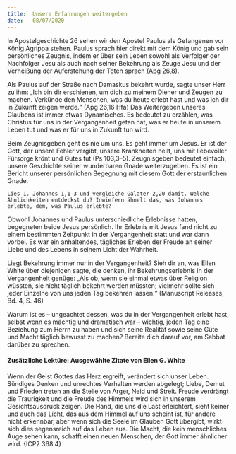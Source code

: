 ```yaml
---
title:  Unsere Erfahrungen weitergeben
date:   08/07/2020
---
```


In Apostelgeschichte 26 sehen wir den Apostel Paulus als Gefangenen vor König Agrippa stehen. Paulus sprach hier direkt mit dem König und gab sein persönliches Zeugnis, indem er über sein Leben sowohl als Verfolger der Nachfolger Jesu als auch nach seiner Bekehrung als Zeuge Jesu und der Verheißung der Auferstehung der Toten sprach (Apg 26,8).

Als Paulus auf der Straße nach Damaskus bekehrt wurde, sagte unser Herr zu ihm: „Ich bin dir erschienen, um dich zu meinem Diener und Zeugen zu machen. Verkünde den Menschen, was du heute erlebt hast und was ich dir in Zukunft zeigen werde.“ (Apg 26,16 Hfa) Das Weitergeben unseres Glaubens ist immer etwas Dynamisches. Es bedeutet zu erzählen, was Christus für uns in der Vergangenheit getan hat, was er heute in unserem Leben tut und was er für uns in Zukunft tun wird.

Beim Zeugnisgeben geht es nie um uns. Es geht immer um Jesus. Er ist der Gott, der unsere Fehler vergibt, unsere Krankheiten heilt, uns mit liebevoller Fürsorge krönt und Gutes tut (Ps 103,3–5). Zeugnisgeben bedeutet einfach, unsere Geschichte seiner wunderbaren Gnade weiterzugeben. Es ist ein Bericht unserer persönlichen Begegnung mit diesem Gott der erstaunlichen Gnade.

`Lies 1. Johannes 1,1–3 und vergleiche Galater 2,20 damit. Welche Ähnlichkeiten entdeckst du? Inwiefern ähnelt das, was Johannes erlebte, dem, was Paulus erlebte?`

Obwohl Johannes und Paulus unterschiedliche Erlebnisse hatten, begegneten beide Jesus persönlich. Ihr Erlebnis mit Jesus fand nicht zu einem bestimmten Zeitpunkt in der Vergangenheit statt und war dann vorbei. Es war ein anhaltendes, tägliches Erleben der Freude an seiner Liebe und des Lebens in seinem Licht der Wahrheit.

Liegt Bekehrung immer nur in der Vergangenheit? Sieh dir an, was Ellen White über diejenigen sagte, die denken, ihr Bekehrungserlebnis in der Vergangenheit genüge: „Als ob, wenn sie einmal etwas über Religion wüssten, sie nicht täglich bekehrt werden müssten; vielmehr sollte sich jeder Einzelne von uns jeden Tag bekehren lassen.“ (Manuscript Releases, Bd. 4, S. 46)

Warum ist es – ungeachtet dessen, was du in der Vergangenheit erlebt hast, selbst wenn es mächtig und dramatisch war – wichtig, jeden Tag eine Beziehung zum Herrn zu haben und sich seine Realität sowie seine Güte und Macht täglich bewusst zu machen? Bereite dich darauf vor, am Sabbat darüber zu sprechen.

#### Zusätzliche Lektüre: Ausgewählte Zitate von Ellen G. White

Wenn der Geist Gottes das Herz ergreift, verändert sich unser Leben. Sündiges Denken und unrechtes Verhalten werden abgelegt; Liebe, Demut und Frieden treten an die Stelle von Ärger, Neid und Streit. Freude verdrängt die Traurigkeit und die Freude des Himmels wird sich in unserem Gesichtsausdruck zeigen. Die Hand, die uns die Last erleichtert, sieht keiner und auch das Licht, das aus dem Himmel auf uns scheint ist, für andere nicht erkennbar, aber wenn sich die Seele im Glauben Gott übergibt, wirkt sich dies segensreich auf das Leben aus. Die Macht, die kein menschliches Auge sehen kann, schafft einen neuen Menschen, der Gott immer ähnlicher wird. {ICP2 368.4}